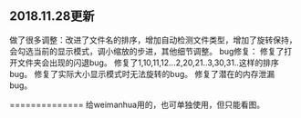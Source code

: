 2018.11.28更新
--------------

做了很多调整：改进了文件名的排序，增加自动检测文件类型，增加了旋转保持，会勾选当前的显示模式，调小缩放的步进，其他细节调整。
bug修复：
修复了打开文件夹会出现的闪退bug。
修复了1,10,11,12...2,20,21..3,30,31..这样的排序bug。
修复了实际大小显示模式时无法旋转的bug。
修复了潜在的内存泄漏bug。

==============
给weimanhua用的，也可单独使用，但只能看图。
